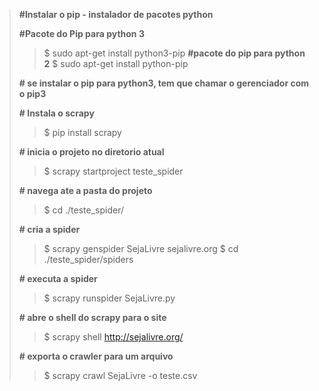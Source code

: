 
>**#Instalar o pip - instalador de pacotes python**
>
>**#Pacote do Pip para python 3**
>>   $ sudo apt-get install python3-pip
>**#pacote do pip para python 2**
>>   $ sudo apt-get install python-pip
>
>**# se instalar o pip para python3, tem que chamar o gerenciador com o pip3**
>
>**# Instala o scrapy**
>>   $ pip install scrapy
>
>**# inicia o projeto no diretorio atual**
>>   $ scrapy startproject teste_spider
>
>**# navega ate a pasta do projeto**
>>   $ cd ./teste_spider/
>
>**# cria a spider**
>>   $ scrapy genspider SejaLivre sejalivre.org
>>   $ cd ./teste_spider/spiders
>
>**# executa a spider**
>>   $ scrapy runspider SejaLivre.py
>
>**# abre o shell do scrapy para o site**
>>   $ scrapy shell http://sejalivre.org/
>
>**# exporta o crawler para um arquivo**
>>   $ scrapy crawl SejaLivre -o teste.csv
